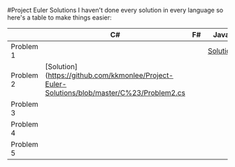 #Project Euler Solutions
I haven't done every solution in every language so here's a table to make things easier:

|           | C# | F# | Java | Haskell | Python | Mathematica |
|-----------|----|----|------|---------|--------|-------------|
| Problem 1 |    |    |[Solution](https://github.com/kkmonlee/Project-Euler-Solutions/blob/master/Java/Problem1.java)      |         |        |[Solution](https://github.com/kkmonlee/Project-Euler-Solutions/blob/master/Mathematica/Problem1.mathematica)             |
| Problem 2 |[Solution](https://github.com/kkmonlee/Project-Euler-Solutions/blob/master/C%23/Problem2.cs    |    |      |         |        |[Solution](https://github.com/kkmonlee/Project-Euler-Solutions/blob/master/Mathematica/Problem2.mathematica)             |
| Problem 3 |    |    |      |         |        |[Solution](https://github.com/kkmonlee/Project-Euler-Solutions/blob/master/Mathematica/Problem3.mathematica)             |
| Problem 4 |    |    |      |         |        |[Solution](https://github.com/kkmonlee/Project-Euler-Solutions/blob/master/Mathematica/Problem4.mathematica)             |
| Problem 5 |    |    |      |         |        |             |
